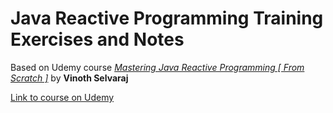 # Java Reactive Programming Training Exercises and Notes
Based on Udemy course [_Mastering Java Reactive Programming [ From Scratch ]_](https://www.udemy.com/course/complete-java-reactive-programming/?couponCode=25BBPMXINACTIVE) by **Vinoth Selvaraj**

[Link to course on Udemy](https://www.udemy.com/course/complete-java-reactive-programming/?couponCode=25BBPMXINACTIVE)
